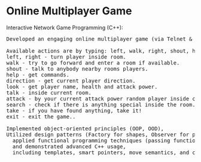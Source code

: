 # Online Multiplayer Game
Interactive Network Game Programming (C++):
<pre>
Developed an engaging online multiplayer game (via Telnet & Console), enabling players to navigate between rooms and interact in real-time.

Available actions are by typing: left, walk, right, shout, help, direction, take, look, talk, attack, search, exit. (case sensitive)
left, right - turn player inside room.
walk - try to go forward and enter a room if available.
shout - talk to anybody nearby rooms players.
help - get commands.
direction - get current player direction.
look - get player name, health and attack power.
talk - inside current room.
attack - by your current attack power random player inside current room if exist.
search - check if there is anything special inside the room.
take - if you have found anything, take it!
exit - exit the game..

Implemented object-oriented principles (OOP, OOD),
Utilized design patterns (Factory for shapes, Observer for players),
  applied functional programming techniques (passing functions as parameters),
  and demonstrated advanced C++ usage,
  including templates, smart pointers, move semantics, and concurrency.
</pre>
